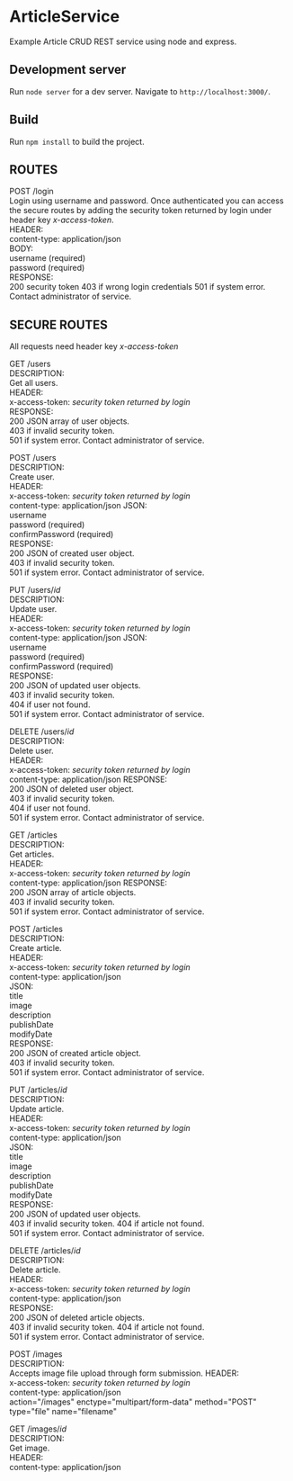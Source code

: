 # ArticleService

Example Article CRUD REST service using node and express.

## Development server

Run `node server` for a dev server. Navigate to `http://localhost:3000/`.

## Build

Run `npm install` to build the project.


## ROUTES

POST /login  
	Login using username and password. Once authenticated you can access the secure routes by adding the security token returned by login under header key _x-access-token_.    
	HEADER:  
		content-type: application/json  
	BODY:  
		username (required)  
		password (required)  
	RESPONSE:  
		200 security token
		403 if wrong login credentials
		501 if system error. Contact administrator of service.

## SECURE ROUTES

All requests need header key _x-access-token_

GET /users  
	DESCRIPTION:  
		Get all users.  
	HEADER:  
		x-access-token: _security token returned by login_  
	RESPONSE:  
		200 JSON array of user objects.  
		403 if invalid security token.  
		501 if system error. Contact administrator of service.  

POST /users  
	DESCRIPTION:  
		Create user.  
	HEADER:  
		x-access-token: _security token returned by login_  
		content-type: application/json
	JSON:  
		username  
		password (required)  
		confirmPassword (required)  
	RESPONSE:  
		200 JSON of created user object.  
		403 if invalid security token.  
		501 if system error. Contact administrator of service.  

PUT /users/_id_  
	DESCRIPTION:  
		Update user.  
	HEADER:  
		x-access-token: _security token returned by login_  
		content-type: application/json
	JSON:  
		username  
		password (required)  
		confirmPassword (required)  
	RESPONSE:  
		200 JSON of updated user objects.  
		403 if invalid security token.  
		404 if user not found.  
		501 if system error. Contact administrator of service.  

DELETE /users/_id_  
	DESCRIPTION:  
		Delete user.  
	HEADER:  
		x-access-token: _security token returned by login_  
		content-type: application/json
	RESPONSE:  
		200 JSON of deleted user object.  
		403 if invalid security token.  
		404 if user not found.  
		501 if system error. Contact administrator of service.  

GET /articles  
	DESCRIPTION:  
		Get articles.  
	HEADER:  
		x-access-token: _security token returned by login_  
		content-type: application/json
	RESPONSE:  
		200 JSON array of article objects.  
		403 if invalid security token.  
		501 if system error. Contact administrator of service.  

POST /articles  
	DESCRIPTION:  
		Create article.  
	HEADER:  
		x-access-token: _security token returned by login_  
		content-type: application/json  
	JSON:  
		title  
		image  
		description  
		publishDate  
		modifyDate  
	RESPONSE:  
		200 JSON of created article object.  
		403 if invalid security token.  
		501 if system error. Contact administrator of service.  

PUT /articles/_id_  
	DESCRIPTION:  
		Update article.  
	HEADER:  
		x-access-token: _security token returned by login_  
		content-type: application/json  
	JSON:  
		title  
		image  
		description  
		publishDate  
		modifyDate  
	RESPONSE:  
		200 JSON of updated user objects.  
		403 if invalid security token. 
		404 if article not found.   
		501 if system error. Contact administrator of service.  

DELETE /articles/_id_  
	DESCRIPTION:  
		Delete article.  
	HEADER:  
		x-access-token: _security token returned by login_  
		content-type: application/json  
	RESPONSE:  
		200 JSON of deleted article objects.  
		403 if invalid security token. 
		404 if article not found.   
		501 if system error. Contact administrator of service.  

POST /images  
	DESCRIPTION:  
		Accepts image file upload through form submission.
	HEADER:  
		x-access-token: _security token returned by login_  
		content-type: application/json  
    action="/images" enctype="multipart/form-data" method="POST" type="file" name="filename"  

GET /images/_id_  
	DESCRIPTION:  
		Get image.  
	HEADER:  
		content-type: application/json  



